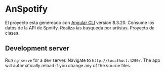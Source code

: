 # AnSpotify

El proyecto esta genereado con [Angular CLI](https://github.com/angular/angular-cli) version 8.3.20.
Consume los datos de la API de Spotify. Realiza las busqueda por artistas.
Proyecto de clases

## Development server

Run `ng serve` for a dev server. Navigate to `http://localhost:4200/`. The app will automatically reload if you change any of the source files.



